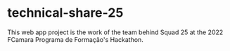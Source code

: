 # technical-share-25
This web app project is the work of the team behind Squad 25 at the 2022 FCamara Programa de Formação's Hackathon.
